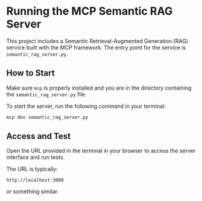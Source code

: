 # Running the MCP Semantic RAG Server

This project includes a Semantic Retrieval-Augmented Generation (RAG) service built with the MCP framework. The entry point for the service is `semantic_rag_server.py`.

## How to Start

Make sure `mcp` is properly installed and you are in the directory containing the `semantic_rag_server.py` file.

To start the server, run the following command in your terminal:

```bash
mcp dev semantic_rag_server.py
```

## Access and Test

Open the URL provided in the terminal in your browser to access the server interface and run tests.

The URL is typically:

```
http://localhost:3000
```

or something similar.